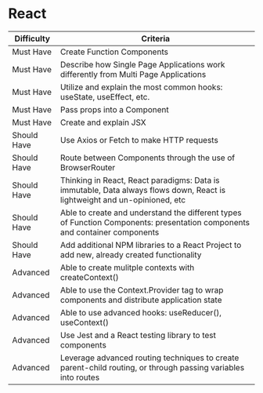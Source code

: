 # React

|  Difficulty |  Criteria                                                                                                              |
| ------------------- | -------------------------------------------------------------------------------------------------------------------------- |
| Must Have         | Create Function Components                                                                                                 |
| Must Have         | Describe how Single Page Applications work differently from Multi Page Applications                                        |
| Must Have         | Utilize and explain the most common hooks: useState, useEffect, etc.                                                       |
| Must Have         | Pass props into a Component                                                                                                |
| Must Have         | Create and explain JSX                                                                                                     |
| Should Have        | Use Axios or Fetch to make HTTP requests                                                                                   |
| Should Have        | Route between Components through the use of BrowserRouter                                                                  |
| Should Have        | Thinking in React, React paradigms: Data is immutable, Data always flows down, React is lightweight and un-opinioned, etc  |
| Should Have        | Able to create and understand the different types of Function Components: presentation components and container components |
| Should Have        | Add additional NPM libraries to a React Project to add new, already created functionality                                  |
| Advanced            | Able to create mulitple contexts with createContext()                                                                      |
| Advanced            | Able to use the Context.Provider tag to wrap components and distribute application state                                   |
| Advanced            | Able to use advanced hooks: useReducer(), useContext()                                                                     |
| Advanced            | Use Jest and a React testing library to test components                                                                    |
| Advanced            | Leverage advanced routing techniques to create parent-child routing, or through passing variables into routes              |
